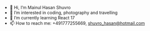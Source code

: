 - 👋 Hi, I’m Mainul Hasan Shuvro
- 👀 I’m interested in coding, photography and travelling
- 🌱 I’m currently learning React 17
- 📫 How to reach me: +491777255669, shuvro_hasan@hotmail.com

<!---
shuvro1226/shuvro1226 is a ✨ special ✨ repository because its `README.md` (this file) appears on your GitHub profile.
You can click the Preview link to take a look at your changes.
--->
